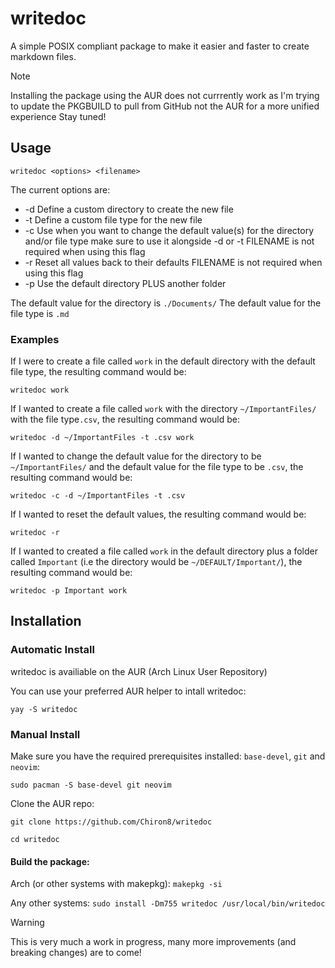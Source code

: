 # writedoc
A simple POSIX compliant package to make it easier and faster to create markdown files.

> [!NOTE]
> Installing the package using the AUR does not currrently work as I'm trying to update the PKGBUILD to pull from GitHub not the AUR for a more unified experience
> Stay tuned!

## Usage
`writedoc <options> <filename>`

The current options are:
- -d             Define a custom directory to create the new file
- -t             Define a custom file type for the new file
- -c             Use when you want to change the default value(s) for the directory and/or file type
                 make sure to use it alongside -d or -t
                 FILENAME is not required when using this flag
- -r             Reset all values back to their defaults 
                 FILENAME is not required when using this flag
- -p             Use the default directory PLUS another folder

The default value for the directory is `./Documents/`
The default value for the file type is `.md`

### Examples
If I were to create a file called `work` in the default directory with the default file type, the resulting command would be:

`writedoc work`

If I wanted to create a file called `work` with the directory `~/ImportantFiles/` with the file type`.csv`, the resulting command would be:

`writedoc -d ~/ImportantFiles -t .csv work`

If I wanted to change the default value for the directory to be `~/ImportantFiles/` and the default value for the file type to be `.csv`, the resulting command would be:

`writedoc -c -d ~/ImportantFiles -t .csv`

If I wanted to reset the default values, the resulting command would be:

`writedoc -r`

If I wanted to created a file called `work` in the default directory plus a folder called `Important` (i.e the directory would be `~/DEFAULT/Important/`), the resulting command would be:

`writedoc -p Important work`


## Installation
### Automatic Install
writedoc is availiable on the AUR (Arch Linux User Repository)

You can use your preferred AUR helper to intall writedoc:

`yay -S writedoc`

### Manual Install
Make sure you have the required prerequisites installed: `base-devel`, `git` and `neovim`:

`sudo pacman -S base-devel git neovim`

Clone the AUR repo: 

`git clone https://github.com/Chiron8/writedoc`

`cd writedoc`

#### Build the package:

Arch (or other systems with makepkg):
`makepkg -si`

Any other systems:
`sudo install -Dm755 writedoc /usr/local/bin/writedoc`

> [!WARNING]
> This is very much a work in progress, many more improvements (and breaking changes) are to come!

